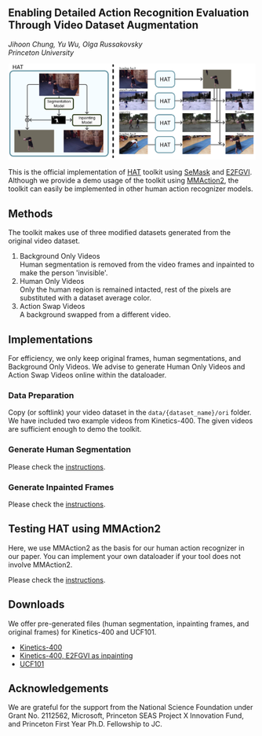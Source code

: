 ## **Enabling Detailed Action Recognition Evaluation Through Video Dataset Augmentation**  
*Jihoon Chung, Yu Wu, Olga Russakovsky*  
*Princeton University*

![teaser](doc/teaser.png)

This is the official implementation of [HAT](https://openreview.net/forum?id=eOnQ2etkxto) toolkit using [SeMask](https://github.com/Picsart-AI-Research/SeMask-Segmentation) and [E2FGVI](https://github.com/MCG-NKU/E2FGVI). Although we provide a demo usage of the toolkit using [MMAction2](https://github.com/open-mmlab/mmaction2), the toolkit can easily be implemented in other human action recognizer models. 


## Methods

The toolkit makes use of three modified datasets generated from the original video dataset.

1. Background Only Videos  
Human segmentation is removed from the video frames and inpainted to make the person 'invisible'.
2. Human Only Videos  
Only the human region is remained intacted, rest of the pixels are substituted with a dataset average color. 
3. Action Swap Videos  
A background swapped from a different video.

## Implementations

For efficiency, we only keep original frames, human segmentations, and Background Only Videos. We advise to generate Human Only Videos and Action Swap Videos online within the dataloader. 

### Data Preparation

Copy (or softlink) your video dataset in the `data/{dataset_name}/ori` folder. We have included two example videos from Kinetics-400. The given videos are sufficient enough to demo the toolkit.


### Generate Human Segmentation

Please check the [instructions](SeMask-FAPN).

### Generate Inpainted Frames

Please check the [instructions](E2FGVI).

## Testing HAT using MMAction2

Here, we use MMAction2 as the basis for our human action recognizer in our paper. You can implement your own dataloader if your tool does not involve MMAction2. 

Please check the [instructions](mmaction2).

## Downloads

We offer pre-generated files (human segmentation, inpainting frames, and original frames) for Kinetics-400 and UCF101. 

- [Kinetics-400](https://drive.google.com/drive/folders/1IiLGMykqUjQp0IFHB-Yl7Hk1Yzzswrgx?usp=sharing)
- [Kinetics-400, E2FGVI as inpainting](https://drive.google.com/drive/folders/14aTyHWjS7d3L3gKf7cu9o1tY3VysRIvo?usp=sharing)
- [UCF101](https://drive.google.com/drive/folders/1V6hmDo6H4j1weyM6oRhWbPBniLz1gle6?usp=sharing)

## Acknowledgements

We are grateful for the support from the National Science Foundation under Grant No. 2112562, Microsoft, Princeton SEAS Project X Innovation Fund, and Princeton First Year Ph.D. Fellowship to JC.
